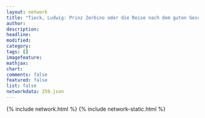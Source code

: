 ```yaml
---
layout: network
title: "Tieck, Ludwig: Prinz Zerbino oder die Reise nach dem guten Geschmack (1799)"
author:
description:
headline:
modified:
category:
tags: []
imagefeature: 
mathjax: 
chart: 
comments: false
featured: false
list: false
networkdata: 259.json
---
```

{% include network.html %}
{% include network-static.html %}
